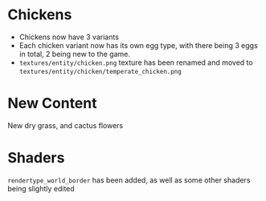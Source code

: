 # Chickens
- Chickens now have 3 variants
- Each chicken variant now has its own egg type, with there being 3 eggs in total, 2 being new to the game.
- `textures/entity/chicken.png` texture has been renamed and moved to `textures/entity/chicken/temperate_chicken.png`

# New Content
New dry grass, and cactus flowers

# Shaders
`rendertype_world_border` has been added, as well as some other shaders being slightly edited
